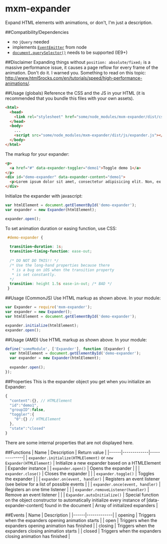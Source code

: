 # mxm-expander
Expand HTML elements with animations, or don't, I'm just a description.

##Compatibility/Dependencies
 - no `jQuery` needed
 - implements [`EventEmitter`](https://nodejs.org/api/events.html) from node
 - [`document.querySelector()`](http://caniuse.com/#feat=queryselector) needs to be supported (IE9+)

##Disclaimer
Expanding things without `position: absolute/fixed;` is a massive performance issue, it causes a page reflow for every frame of the animation. Don't do it. I warned you. Something to read on this topic: http://www.html5rocks.com/en/tutorials/speed/high-performance-animations/.

##Usage (globals)
Reference the CSS and the JS in your HTML (it is recommended that you bundle this files with your own assets).
```html
<html>
  <head>
    <link rel="stylesheet" href="some/node_modules/mxm-expander/dist/css/expander.css" />
  </head>
  <body>
    ...
    <script src="some/node_modules/mxm-expander/dist/js/expander.js"></script>
  </body>
</html>
```
The markup for your expander:
```html
<p>
  <a href="#" data-expander-toggler="demo1">Toggle demo 1</a>
</p>
<div id="demo-expander" data-expander-content="demo1">
  <p>Lorem ipsum dolor sit amet, consectetur adipisicing elit. Non, ex nulla! Esse architecto officia necessitatibus nihil voluptas harum magnam sint, sunt error! Cupiditate, et praesentium saepe ex culpa dolorum repudiandae.</p>
</div>
```
Initialize the expander with javascript:
```javascript
var htmlElement = document.getElementById('demo-expander');
var expander = new Expander(htmlElement);

expander.open();
```

To set animation duration or easing function, use CSS:
```CSS
 #demo-expander {
 
  transition-duration: 1s;
  transition-timing-function: ease-out;
  
  /* DO NOT DO THIS!! */
  /* Use the long-hand properties because there
   * is a bug on iOS when the transition property
   * is set constantly.
  */
  transition: height 1.5s ease-in-out; /* BAD */
 }
```

##Usage (CommonJS)
Use HTML markup as shown above. In your module:
```javascript
var Expander = require('mxm-expander');
var expander = new Expander();
var htmlElement = document.getElementById('demo-expander');

expander.initialize(htmlElement);
expander.open();
```

##Usage (AMD)
Use HTML markup as shown above. In your module:
```javascript
define('someModule', ['Expander'], function (Expander) {
  var htmlElement = document.getElementById('demo-expander');
  var expander = new Expander(htmlElement);
  
  expander.open();
});
```

##Properties
This is the expander object you get when you initialize an Expander:
```javascript
{
  "content":{}, // HTMLElement
  "id":"demo1",
  "groupID":false,
  "toggler":{
    "0":{} // HTMLElement
  },
  "state":"closed"
}
```
There are some internal properties that are not displayed here.

##Functions
| Name | Description | Return value |
|------|-------------|--------------|
| `expander.initialize(HTMLElement)` or `new Expander(HTMLElement)` | Initialize a new expander based on a HTMLElement | Expander instance |
| `expander.open()` | Opens the expander | |
| `expander.close()` | Closes the expander | |
| `expander.toggle()` | Toggles the expander | |
| `expander.on(event, handler)` | Registers an event listener (see below for a list of possible events | |
| `expander.once(event, handler)` | Registers an one time listener | |
| `expander.removeListener(handler)` | Remove an event listener | |
| `Expander.autoInitialize()` | Special function on the object constructor to automatically initialize every instance of [data-expander-content] found in the document | Array of initialized expanders |

##Events
| Name | Description |
|------|-------------|
| opening | Triggers when the expanders opening animation starts |
| open | Triggers when the expanders opening animation has finished |
| closing | Triggers when the expanders closing animation starts |
| closed | Triggers when the expanders closing animation has finished |
